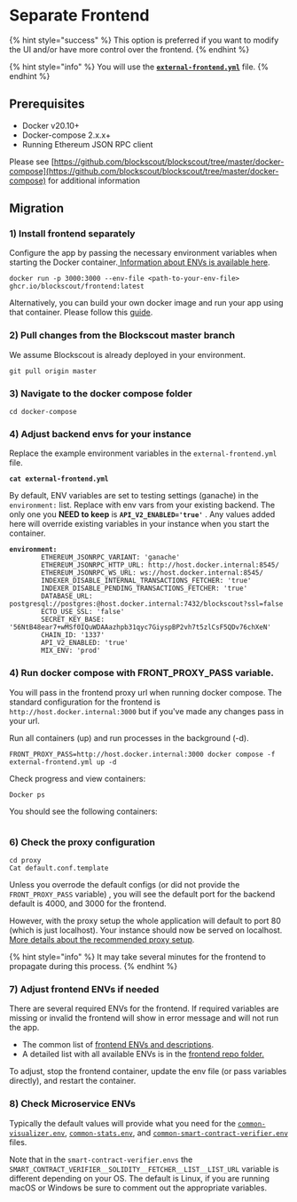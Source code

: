# Separate Frontend

{% hint style="success" %}
This option is preferred if you want to modify the UI and/or have more control over the frontend.
{% endhint %}

{% hint style="info" %}
You will use the [**`external-frontend.yml`**](https://github.com/blockscout/blockscout/blob/master/docker-compose/external-frontend.yml) file.
{% endhint %}

## Prerequisites

* Docker v20.10+
* Docker-compose 2.x.x+
* Running Ethereum JSON RPC client

Please see [https://github.com/blockscout/blockscout/tree/master/docker-compose](https://github.com/blockscout/blockscout/tree/master/docker-compose) for additional information

## Migration

### 1) Install frontend separately

Configure the app by passing the necessary environment variables when starting the Docker container.[ Information about ENVs is available here](../../env-variables/frontend-common-envs/).

```
docker run -p 3000:3000 --env-file <path-to-your-env-file> ghcr.io/blockscout/frontend:latest
```

Alternatively, you can build your own docker image and run your app using that container. Please follow this [guide](https://github.com/blockscout/frontend/blob/main/docs/CUSTOM\_BUILD.md).

### 2) Pull changes from the Blockscout master branch

We assume Blockscout is already deployed in your environment.

```
git pull origin master
```

### 3) Navigate to the docker compose folder

```
cd docker-compose
```

### 4) Adjust backend envs for your instance

Replace the example environment variables in the `external-frontend.yml` file.

<pre><code><strong>cat external-frontend.yml
</strong></code></pre>

By default, ENV variables are set to testing settings (ganache) in the `environment:` list. Replace with env vars from your existing backend. The only one you **NEED to keep** is **`API_V2_ENABLED='true'`** . Any values added here will override existing variables in your instance when you start the container.

<pre data-full-width="true"><code><strong>environment:
</strong>        ETHEREUM_JSONRPC_VARIANT: 'ganache'
        ETHEREUM_JSONRPC_HTTP_URL: http://host.docker.internal:8545/
        ETHEREUM_JSONRPC_WS_URL: ws://host.docker.internal:8545/
        INDEXER_DISABLE_INTERNAL_TRANSACTIONS_FETCHER: 'true'
        INDEXER_DISABLE_PENDING_TRANSACTIONS_FETCHER: 'true'
        DATABASE_URL: postgresql://postgres:@host.docker.internal:7432/blockscout?ssl=false
        ECTO_USE_SSL: 'false'
        SECRET_KEY_BASE: '56NtB48ear7+wMSf0IQuWDAAazhpb31qyc7GiyspBP2vh7t5zlCsF5QDv76chXeN'
        CHAIN_ID: '1337'
        API_V2_ENABLED: 'true'
        MIX_ENV: 'prod'
</code></pre>

### 4) Run docker compose with FRONT\_PROXY\_PASS variable.

You will pass in the frontend proxy url when running docker compose. The standard configuration for the frontend is `http://host.docker.internal:3000` but if you've made any changes pass in your url.

Run all containers (up) and run processes in the background (-d).

```
FRONT_PROXY_PASS=http://host.docker.internal:3000 docker compose -f external-frontend.yml up -d
```

Check progress and view containers:

```
Docker ps
```

You should see the following containers:

<figure><img src="../../../.gitbook/assets/docker-containers.png" alt=""><figcaption></figcaption></figure>

### 6) Check the proxy configuration

```
cd proxy
Cat default.conf.template
```

Unless you overrode the default configs (or did not provide the `FRONT_PROXY_PASS` variable) , you will see the default port for the backend default is 4000, and 3000 for the frontend.

However, with the proxy setup the whole application will default to port 80 (which is just localhost). Your instance should now be served on localhost. [More details about the recommended proxy setup](proxy-setup.md).

{% hint style="info" %}
It may take several minutes for the frontend to propagate during this process.
{% endhint %}

### 7) Adjust frontend ENVs if needed

There are several required ENVs for the frontend. If required variables are missing or invalid the frontend will show in error message and will not run the app.

* The common list of [frontend ENVs and descriptions](../../env-variables/frontend-common-envs/).
* A detailed list with all available ENVs is in the [frontend repo folder.](https://github.com/blockscout/frontend/blob/main/docs/ENVS.md)

To adjust, stop the frontend container, update the env file (or pass variables directly), and restart the container.

### 8) Check Microservice ENVs

Typically the default values will provide what you need for the [`common-visualizer.env`](https://github.com/blockscout/blockscout/blob/master/docker-compose/envs/common-visualizer.env), [`common-stats.env`](https://github.com/blockscout/blockscout/blob/master/docker-compose/envs/common-stats.env), and [`common-smart-contract-verifier.env`](https://github.com/blockscout/blockscout/blob/master/docker-compose/envs/common-smart-contract-verifier.env) files.

Note that in the `smart-contract-verifier.envs` the `SMART_CONTRACT_VERIFIER__SOLIDITY__FETCHER__LIST__LIST_URL` variable is different depending on your OS. The default is Linux, if you are running macOS or Windows be sure to comment out the appropriate variables.
